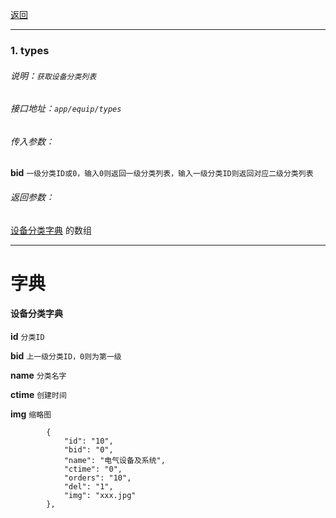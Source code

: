[返回](main.md)


***

### 1. types

###### 说明：`获取设备分类列表`

###### 接口地址：`app/equip/types`

###### 传入参数：

**bid** `一级分类ID或0，输入0则返回一级分类列表，输入一级分类ID则返回对应二级分类列表` 

###### 返回参数：

[设备分类字典](#设备分类字典) 的数组

***







# 字典


#### **设备分类字典**

**id**          `分类ID`

**bid**         `上一级分类ID，0则为第一级`

**name**        `分类名字`

**ctime**       `创建时间`

**img**         `缩略图`

```
        {
            "id": "10",
            "bid": "0",
            "name": "电气设备及系统",
            "ctime": "0",
            "orders": "10",
            "del": "1",
            "img": "xxx.jpg"
        },    

```
